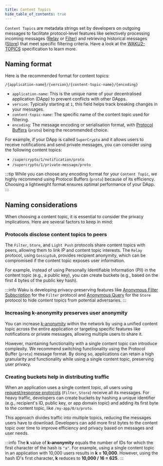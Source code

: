 ```yaml
---
title: Content Topics
hide_table_of_contents: true
---
```


`Content Topics` are metadata strings set by developers on outgoing messages to facilitate protocol-level features like selectively processing incoming messages ([Relay](/learn/concepts/protocols#relay) or [Filter](/learn/concepts/protocols#filter)) and retrieving historical messages ([Store](/learn/concepts/protocols#store)) that meet specific filtering criteria. Have a look at the [WAKU2-TOPICS](https://rfc.vac.dev/spec/23/#content-topics) specification to learn more.

## Naming format

Here is the recommended format for content topics:

`/{application-name}/{version}/{content-topic-name}/{encoding}`

- `application-name`: This is the unique name of your decentralised application (DApp) to prevent conflicts with other DApps.
- `version`: Typically starting at `1`, this field helps track breaking changes in your messages.
- `content-topic-name`: The specific name of the content topic used for filtering.
- `encoding`: The message encoding or serialisation format, with [Protocol Buffers](https://protobuf.dev/) (`proto`) being the recommended choice.

For example, if your DApp is called `SuperCrypto` and it allows users to receive notifications and send private messages, you can consider using the following content topics:

- `/supercrypto/1/notification/proto`
- `/supercrypto/1/private-message/proto`

:::tip
While you can choose any encoding format for your `Content Topic`, we highly recommend using Protocol Buffers (`proto`) because of its efficiency. Choosing a lightweight format ensures optimal performance of your DApp.
:::

## Naming considerations

When choosing a content topic, it is essential to consider the privacy implications. Here are several factors to keep in mind:

### Protocols disclose content topics to peers

The `Filter`, `Store`, and `Light Push` protocols share content topics with peers, allowing them to link IP and content topic interests. The `Relay` protocol, using `GossipSub`, provides recipient anonymity, which can be compromised if the content topic exposes user information.

For example, instead of using Personally Identifiable Information (PII) in the content topic (e.g., a public key), you can create buckets (e.g., based on the first 4 bytes of the public key hash).

:::info
Waku is developing privacy-preserving features like [Anonymous Filter Subscription](https://rfc.vac.dev/spec/12/#future-work) for the `Filter` protocol and [Anonymous Query](https://rfc.vac.dev/spec/13/#future-work) for the `Store` protocol to hide content topics from potential adversaries.
:::

### Increasing k-anonymity preserves user anonymity

You can increase [k-anonymity](https://www.privitar.com/blog/k-anonymity-an-introduction/) within the network by using a unified content topic across the entire application or targeting specific features like notifications or private messages, allowing multiple users to share it.

However, maintaining functionality with a single content topic can introduce complexity. We recommend switching functionality using the Protocol Buffer (`proto`) message format. By doing so, applications can retain a high granularity and functionality while using a single content topic, preserving user privacy.

### Creating buckets help in distributing traffic

When an application uses a single content topic, all users using [request/response protocols](/learn/concepts/network-domains#requestresponse-domain) (`Filter`, `Store`) receive all its messages. For heavy traffic, developers can create buckets by hashing a unique identifier (e.g., recipient's ID, public key, or app domain topic) and adding its first byte to the content topic, like `/my-app/0/a/proto`.

This approach divides traffic into multiple topics, reducing the messages users have to download. Developers can add more first bytes to the content topic over time to improve efficiency and privacy based on messages and user needs.

:::info
The **k** value of **k-anonymity** equals the number of IDs for which the first character of the hash is `"a"`. For example, using a single content topic in an application with 10,000 users results in **k = 10,000**. However, using the hash ID's first character, **k** reduces to **10,000 / 16 = 625**.
:::